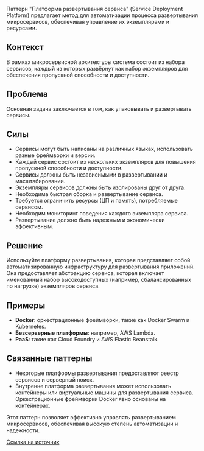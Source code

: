 Паттерн "Платформа развертывания сервиса" (Service Deployment Platform) предлагает метод для автоматизации процесса развертывания микросервисов, обеспечивая управление их экземплярами и ресурсами.

## Контекст

В рамках микросервисной архитектуры система состоит из набора сервисов, каждый из которых развёрнут как набор экземпляров для обеспечения пропускной способности и доступности.

## Проблема

Основная задача заключается в том, как упаковывать и развертывать сервисы.

## Силы

- Сервисы могут быть написаны на различных языках, использовать разные фреймворки и версии.
- Каждый сервис состоит из нескольких экземпляров для повышения пропускной способности и доступности.
- Сервисы должны быть независимыми в развертывании и масштабировании.
- Экземпляры сервисов должны быть изолированы друг от друга.
- Необходима быстрая сборка и развертывание сервиса.
- Требуется ограничить ресурсы (ЦП и память), потребляемые сервисом.
- Необходим мониторинг поведения каждого экземпляра сервиса.
- Развертывание должно быть надежным и экономически эффективным.

## Решение

Используйте платформу развертывания, которая представляет собой автоматизированную инфраструктуру для развертывания приложений. Она предоставляет абстракцию сервиса, которая включает именованный набор высокодоступных (например, сбалансированных по нагрузке) экземпляров сервиса.

## Примеры

- **Docker**: оркестрационные фреймворки, такие как Docker Swarm и Kubernetes.
- **Безсерверные платформы**: например, AWS Lambda.
- **PaaS**: такие как Cloud Foundry и AWS Elastic Beanstalk.

## Связанные паттерны

- Некоторые платформы развертывания предоставляют реестр сервисов и серверный поиск.
- Внутренне платформа развертывания может использовать контейнеры или виртуальные машины для развертывания сервиса. Оркестрационные фреймворки Docker явно основаны на контейнерах.

Этот паттерн позволяет эффективно управлять развертыванием микросервисов, обеспечивая высокую степень автоматизации и надежности.

[Ссылка на источник](https://microservices.io/patterns/deployment/service-deployment-platform.html)